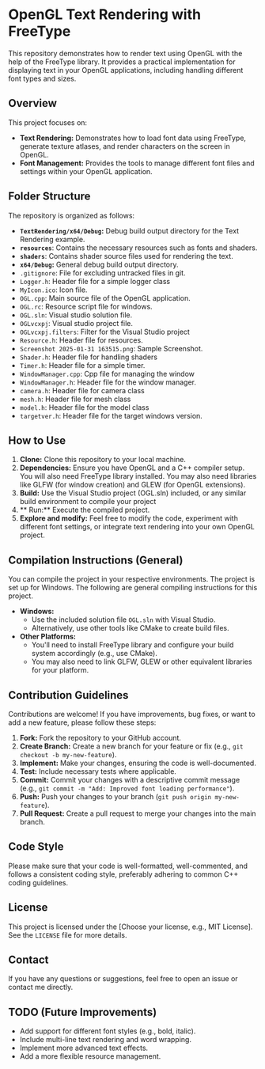 # OpenGL Text Rendering with FreeType

This repository demonstrates how to render text using OpenGL with the help of the FreeType library. It provides a practical implementation for displaying text in your OpenGL applications, including handling different font types and sizes.

## Overview

This project focuses on:

*   **Text Rendering:**  Demonstrates how to load font data using FreeType, generate texture atlases, and render characters on the screen in OpenGL.
*   **Font Management:** Provides the tools to manage different font files and settings within your OpenGL application.

## Folder Structure

The repository is organized as follows:

*   **`TextRendering/x64/Debug`:**  Debug build output directory for the Text Rendering example.
*   **`resources`**: Contains the necessary resources such as fonts and shaders.
*   **`shaders`**:  Contains shader source files used for rendering the text.
*   **`x64/Debug`:**  General debug build output directory.
*   `.gitignore`: File for excluding untracked files in git.
*   `Logger.h`: Header file for a simple logger class
*   `MyIcon.ico`: Icon file.
*   `OGL.cpp`:  Main source file of the OpenGL application.
*   `OGL.rc`: Resource script file for windows.
*    `OGL.sln`: Visual studio solution file.
*   `OGLvcxpj`: Visual studio project file.
*   `OGLvcxpj.filters`:  Filter for the Visual Studio project
*   `Resource.h`: Header file for resources.
*   `Screenshot 2025-01-31 163515.png`: Sample Screenshot.
*   `Shader.h`: Header file for handling shaders
*   `Timer.h`: Header file for a simple timer.
*   `WindowManager.cpp`: Cpp file for managing the window
*   `WindowManager.h`: Header file for the window manager.
*  `camera.h`: Header file for camera class
*  `mesh.h`: Header file for mesh class
*   `model.h`: Header file for the model class
*  `targetver.h`: Header file for the target windows version.

## How to Use

1.  **Clone:** Clone this repository to your local machine.
2.  **Dependencies:** Ensure you have OpenGL and a C++ compiler setup. You will also need FreeType library installed. You may also need libraries like GLFW (for window creation) and GLEW (for OpenGL extensions).
3.  **Build:** Use the Visual Studio project (OGL.sln) included, or any similar build environment to compile your project
4. ** Run:** Execute the compiled project.
5.  **Explore and modify:** Feel free to modify the code, experiment with different font settings, or integrate text rendering into your own OpenGL project.

## Compilation Instructions (General)

You can compile the project in your respective environments. The project is set up for Windows. The following are general compiling instructions for this project.

*   **Windows:**
     * Use the included solution file `OGL.sln` with Visual Studio.
     * Alternatively, use other tools like CMake to create build files.
*   **Other Platforms:**
     *   You'll need to install FreeType library and configure your build system accordingly (e.g., use CMake).
     *   You may also need to link GLFW, GLEW or other equivalent libraries for your platform.

## Contribution Guidelines

Contributions are welcome! If you have improvements, bug fixes, or want to add a new feature, please follow these steps:

1.  **Fork:** Fork the repository to your GitHub account.
2.  **Create Branch:** Create a new branch for your feature or fix (e.g., `git checkout -b my-new-feature`).
3.  **Implement:** Make your changes, ensuring the code is well-documented.
4.  **Test:** Include necessary tests where applicable.
5.  **Commit:** Commit your changes with a descriptive commit message (e.g., `git commit -m "Add: Improved font loading performance"`).
6.  **Push:** Push your changes to your branch (`git push origin my-new-feature`).
7.  **Pull Request:** Create a pull request to merge your changes into the main branch.

## Code Style

Please make sure that your code is well-formatted, well-commented, and follows a consistent coding style, preferably adhering to common C++ coding guidelines.

## License

This project is licensed under the [Choose your license, e.g., MIT License]. See the `LICENSE` file for more details.

## Contact

If you have any questions or suggestions, feel free to open an issue or contact me directly.

## TODO (Future Improvements)

*   Add support for different font styles (e.g., bold, italic).
*   Include multi-line text rendering and word wrapping.
*   Implement more advanced text effects.
*   Add a more flexible resource management.
